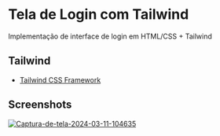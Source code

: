 
# Tela de Login com Tailwind

Implementação de interface de login em HTML/CSS + Tailwind


## Tailwind

 - [Tailwind CSS Framework](https://tailwindcss.com/)


## Screenshots

<a href="https://ibb.co/f0bWQd9"><img src="https://i.ibb.co/NYXq72r/Captura-de-tela-2024-03-11-104635.png" alt="Captura-de-tela-2024-03-11-104635" border="0" /></a>

